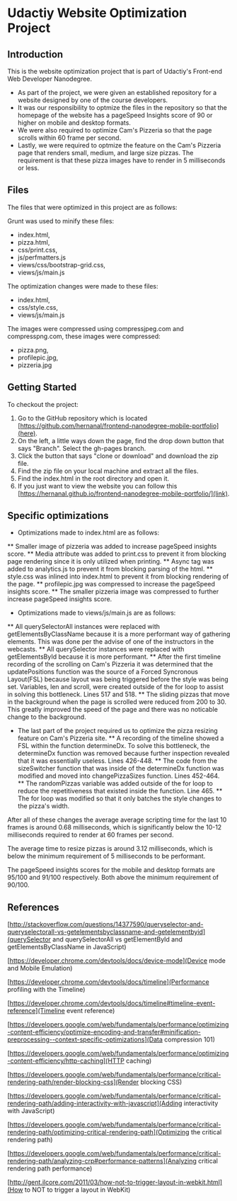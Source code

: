 Udactiy Website Optimization Project
====================================

## Introduction

This is the website optimization project that is part of Udactiy's Front-end Web Developer Nanodegree.

* As part of the project, we were given an established repository for a website designed by one of the course developers.
* It was our responsibility to optmize the files in the repository so that the homepage of the website has a pageSpeed Insights score of 90 or higher on mobile and desktop formats. 
* We were also required to optimize Cam's Pizzeria so that the page scrolls within 60 frame per second. 
* Lastly, we were required to optmize the feature on the Cam's Pizzeria page that renders small, medium, and large size pizzas. The requirement is that these pizza images have to render in 5 milliseconds or less. 

## Files

The files that were optimized in this project are as follows:

Grunt was used to minify these files:
* index.html,
* pizza.html,
* css/print.css,
* js/perfmatters.js
* views/css/bootstrap-grid.css,
* views/js/main.js

The optimization changes were made to these files:
* index.html,
* css/style.css,
* views/js/main.js

The images were compressed using compressjpeg.com and compresspng.com, these images were compressed:
* pizza.png,
* profilepic.jpg,
* pizzeria.jpg

## Getting Started

To checkout the project:

1. Go to the GitHub repository which is located [https://github.com/hernanal/frontend-nanodegree-mobile-portfolio](here).
2. On the left, a little ways down the page, find the drop down button that says "Branch". Select the gh-pages branch.
3. Click the button that says "clone or download" and download the zip file.
4. Find the zip file on your local machine and extract all the files.
5. Find the index.html in the root directory and open it.
6. If you just want to view the website you can follow this [https://hernanal.github.io/frontend-nanodegree-mobile-portfolio/](link).

## Specific optimizations

* Optimizations made to index.html are as follows:

** Smaller image of pizzeria was added to increase pageSpeed insights score.
** Media attribute was added to print.css to prevent it from blocking page rendering since it is only utilized when printing.
** Async tag was added to analytics.js to prevent it from blocking parsing of the html.
** style.css was inlined into index.html to prevent it from blocking rendering of the page.
** profilepic.jpg was compressed to increase the pageSpeed insights score.
** The smaller pizzeria image was compressed to further increase pageSpeed insights score. 


* Optimizations made to views/js/main.js are as follows:

** All querySelectorAll instances were replaced with getElementsByClassName because it is a more performant way of gathering elements. This was done per the advise of one of the instructors in the webcasts. 
** All querySelector instances were replaced with getElementsById because it is more performant.
** After the first timeline recording of the scrolling on Cam's Pizzeria it was determined that the updatePositions function was the source of a Forced Syncronous Layout(FSL) because layout was being triggered before the style was being set. Variables, len and scroll, were created outside of the for loop to assist in solving this bottleneck. Lines 517 and 518.
** The sliding pizzas that move in the background when the page is scrolled were reduced from 200 to 30. This greatly improved the speed of the page and there was no noticable change to the background.

* The last part of the project required us to optimize the pizza resizing feature on Cam's Pizzeria site. 
** A recording of the timeline showed a FSL within the function determineDx. To solve this bottleneck, the determineDx function was removed because further inspection revealed that it was essentially useless. Lines 426-448.
** The code from the sizeSwitcher function that was inside of the determineDx function was modified and moved into changePizzaSizes function. Lines 452-464.  
** The randomPizzas variable was added outside of the for loop to reduce the repetitiveness that existed inside the function. Line 465.
** The for loop was modified so that it only batches the style changes to the pizza's width. 

After all of these changes the average average scripting time for the last 10 frames is around 0.68 milliseconds, which is significantly below the 10-12 milliseconds required to render at 60 frames per second. 

The average time to resize pizzas is around 3.12 milliseconds, which is below the minimum requirement of 5 milliseconds to be performant. 

The pageSpeed insights scores for the mobile and desktop formats are 95/100 and 91/100 respectively. Both above the minimum requirement of 90/100. 

## References

[http://stackoverflow.com/questions/14377590/queryselector-and-queryselectorall-vs-getelementsbyclassname-and-getelementbyid](querySelector and querySelectorAll vs getElementById and getElementsByClassName in JavaScript)

[https://developer.chrome.com/devtools/docs/device-mode](Device mode and Mobile Emulation)

[https://developer.chrome.com/devtools/docs/timeline](Performance profiling with the Timeline)

[https://developer.chrome.com/devtools/docs/timeline#timeline-event-reference](Timeline event reference)

[https://developers.google.com/web/fundamentals/performance/optimizing-content-efficiency/optimize-encoding-and-transfer#minification-preprocessing--context-specific-optimizations](Data compression 101)

[https://developers.google.com/web/fundamentals/performance/optimizing-content-efficiency/http-caching](HTTP caching)

[https://developers.google.com/web/fundamentals/performance/critical-rendering-path/render-blocking-css](Render blocking CSS)

[https://developers.google.com/web/fundamentals/performance/critical-rendering-path/adding-interactivity-with-javascript](Adding interactivity with JavaScript)

[https://developers.google.com/web/fundamentals/performance/critical-rendering-path/optimizing-critical-rendering-path](Optimizing the critical rendering path)

[https://developers.google.com/web/fundamentals/performance/critical-rendering-path/analyzing-crp#performance-patterns](Analyzing critical rendering path performance)

[http://gent.ilcore.com/2011/03/how-not-to-trigger-layout-in-webkit.html](How to NOT to trigger a layout in WebKit)






